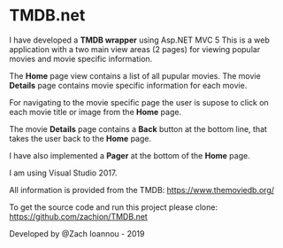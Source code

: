 ﻿# TMDB.net
I have developed a **TMDB wrapper**  using Asp.NET MVC 5 
This is a web application with a two main view areas (2 pages) for viewing popular movies and
movie specific information. 

The **Home** page view contains a list of all pupular movies. 
The movie **Details** page contains movie specific information for each movie. 

For navigating to the movie specific page the user is supose to click on each movie title or image from the **Home** page.

The movie **Details** page contains a **Back** button at the bottom line, that takes the user back to the **Home** page.

I have also implemented a **Pager** at the bottom of the **Home** page. 

I am  using Visual Studio 2017. 

All information is provided from the TMDB: https://www.themoviedb.org/

To get the source code and run this project please clone: https://github.com/zachion/TMDB.net

Developed by @Zach Ioannou - 2019